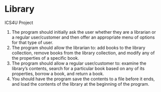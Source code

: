 # Library
ICS4U Project

1.	The program should initially ask the user whether they are a librarian or a regular 
user/customer and then offer an appropriate menu of options for that type of user.
2.	The program should allow the librarian to:  add books to the library collection, remove books from the library collection, and modify any of the properties of a specific book. 
3.	The program should allow a regular user/customer to: examine the library’s contents, search for a particular book based on any of its properties, borrow a book, and return a book.
4.	You should have the program save the contents to a file before it ends, and load the contents of the library at the beginning of the program.
